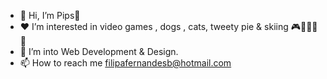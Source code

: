 - 👋 Hi, I’m Pips🦚
- ❤️ I’m interested in video games , dogs , cats, tweety pie & skiing  🎮🐶🐱🐥🎿
- 🌱 I’m into Web Development & Design.
- 📫 How to reach me filipafernandesb@hotmail.com

<!---
pipsies/pipsies is a ✨ special ✨ repository because its `README.md` (this file) appears on your GitHub profile.
You can click the Preview link to take a look at your changes.
--->
